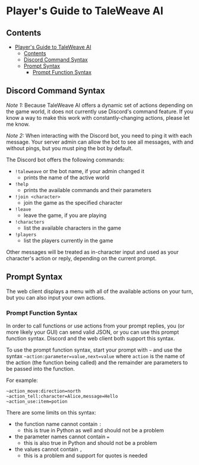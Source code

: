 # Player's Guide to TaleWeave AI

## Contents

- [Player's Guide to TaleWeave AI](#players-guide-to-taleweave-ai)
  - [Contents](#contents)
  - [Discord Command Syntax](#discord-command-syntax)
  - [Prompt Syntax](#prompt-syntax)
    - [Prompt Function Syntax](#prompt-function-syntax)

## Discord Command Syntax

*Note 1:* Because TaleWeave AI offers a dynamic set of actions depending on the game world, it does not currently use
Discord's command feature. If you know a way to make this work with constantly-changing actions, please let me know.

*Note 2:* When interacting with the Discord bot, you need to ping it with each message. Your server admin can allow the
bot to see all messages, with and without pings, but you must ping the bot by default.

The Discord bot offers the following commands:

- `!taleweave` or the bot name, if your admin changed it
  - prints the name of the active world
- `!help`
  - prints the available commands and their parameters
- `!join <character>`
  - join the game as the specified character
- `!leave`
  - leave the game, if you are playing
- `!characters`
  - list the available characters in the game
- `!players`
  - list the players currently in the game

Other messages will be treated as in-character input and used as your character's action or reply, depending on the
current prompt.

## Prompt Syntax

The web client displays a menu with all of the available actions on your turn, but you can also input your own actions.

### Prompt Function Syntax

In order to call functions or use actions from your prompt replies, you (or more likely your GUI) can send valid JSON,
or you can use this prompt function syntax. Discord and the web client both support this syntax.

To use the prompt function syntax, start your prompt with `~` and use the syntax `~action:parameter=value,next=value`
where `action` is the name of the action (the function being called) and the remainder are parameters to be passed into
the function.

For example:

```none
~action_move:direction=north
~action_tell:character=Alice,message=Hello
~action_use:item=potion
```

There are some limits on this syntax:

- the function name cannot contain `:`
  - this is true in Python as well and should not be a problem
- the parameter names cannot contain `=`
  - this is also true in Python and should not be a problem
- the values cannot contain `,`
  - this is a problem and support for quotes is needed
